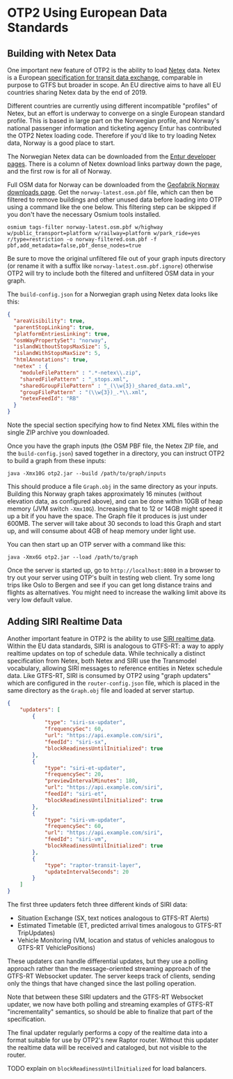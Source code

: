 # OTP2 Using European Data Standards

## Building with Netex Data

One important new feature of OTP2 is the ability to load [Netex](https://en.wikipedia.org/wiki/NeTEx) data. Netex is a European [specification for transit data exchange](http://netex-cen.eu), comparable in purpose to GTFS but broader in scope. An EU directive aims to have all EU countries sharing Netex data by the end of 2019.

Different countries are currently using different incompatible "profiles" of Netex, but an effort is underway to converge on a single European standard profile. This is based in large part on the Norwegian profile, and Norway's national passenger information and ticketing agency Entur has contributed the OTP2 Netex loading code. Therefore if you'd like to try loading Netex data, Norway is a good place to start. 

The Norwegian Netex data can be downloaded from the [Entur developer pages](https://developer.entur.org/pages-intro-files). There is a column of Netex download links partway down the page, and the first row is for all of Norway.

Full OSM data for Norway can be downloaded from the [Geofabrik Norway downloads page](http://download.geofabrik.de/europe/norway.html). Get the `norway-latest.osm.pbf` file, which can then be filtered to remove buildings and other unused data before loading into OTP using a command like the one below. This filtering step can be skipped if you don't have the necessary Osmium tools installed.

`osmium tags-filter norway-latest.osm.pbf w/highway w/public_transport=platform w/railway=platform w/park_ride=yes r/type=restriction -o norway-filtered.osm.pbf -f pbf,add_metadata=false,pbf_dense_nodes=true`

Be sure to move the original unfiltered file out of your graph inputs directory (or rename it with a suffix like `norway-latest.osm.pbf.ignore`) otherwise OTP2 will try to include both the filtered and unfiltered OSM data in your graph.

The `build-config.json` for a Norwegian graph using Netex data looks like this:
```json
{
  "areaVisibility": true,
  "parentStopLinking": true,
  "platformEntriesLinking": true,
  "osmWayPropertySet": "norway",
  "islandWithoutStopsMaxSize": 5,
  "islandWithStopsMaxSize": 5,
  "htmlAnnotations": true,
  "netex" : {
    "moduleFilePattern" : ".*-netex\\.zip",
    "sharedFilePattern" : "_stops.xml",
    "sharedGroupFilePattern" : "_(\\w{3})_shared_data.xml",
    "groupFilePattern" : "(\\w{3})_.*\\.xml",
    "netexFeedId": "RB"
  }
}
```

Note the special section specifying how to find Netex XML files within the single ZIP archive you downloaded.

Once you have the graph inputs (the OSM PBF file, the Netex ZIP file, and the `build-config.json`) saved together in a directory, you can instruct OTP2 to build a graph from these inputs:

`java -Xmx10G otp2.jar --build /path/to/graph/inputs`

This should produce a file `Graph.obj` in the same directory as your inputs. Building this Norway graph takes approximately 16 minutes (without elevation data, as configured above), and can be done within 10GB of heap memory (JVM switch `-Xmx10G`). Increasing that to 12 or 14GB might speed it up a bit if you have the space. The Graph file it produces is just under 600MB. The server will take about 30 seconds to load this Graph and start up, and will consume about 4GB of heap memory under light use.

You can then start up an OTP server with a command like this:

`java -Xmx6G otp2.jar --load /path/to/graph`
 
 Once the server is started up, go to `http://localhost:8080` in a browser to try out your server using OTP's built in testing web client. Try some long trips like Oslo to Bergen and see if you can get long distance trains and flights as alternatives. You might need to increase the walking limit above its very low default value.

## Adding SIRI Realtime Data

Another important feature in OTP2 is the ability to use [SIRI realtime data](https://en.wikipedia.org/wiki/Service_Interface_for_Real_Time_Information). Within the EU data standards, SIRI is analogous to GTFS-RT: a way to apply realtime updates on top of schedule data. While technically a distinct specification from Netex, both Netex and SIRI use the Transmodel vocabulary, allowing SIRI messages to reference entities in Netex schedule data. Like GTFS-RT, SIRI is consumed by OTP2 using "graph updaters" which are configured in the `router-config.json` file, which is placed in the same directory as the `Graph.obj` file and loaded at server startup.

```json
{
    "updaters": [
        {
            "type": "siri-sx-updater",
            "frequencySec": 60,
            "url": "https://api.example.com/siri",
            "feedId": "siri-sx",
            "blockReadinessUntilInitialized": true
        },
        {
            "type": "siri-et-updater",
            "frequencySec": 20,
            "previewIntervalMinutes": 180,
            "url": "https://api.example.com/siri",
            "feedId": "siri-et",
            "blockReadinessUntilInitialized": true
        },
        {
            "type": "siri-vm-updater",
            "frequencySec": 60,
            "url": "https://api.example.com/siri",
            "feedId": "siri-vm",
            "blockReadinessUntilInitialized": true
        },
        {
            "type": "raptor-transit-layer",
            "updateIntervalSeconds": 20
        }
    ]
}
```

The first three updaters fetch three different kinds of SIRI data: 
- Situation Exchange (SX, text notices analogous to GTFS-RT Alerts)
- Estimated Timetable (ET, predicted arrival times analogous to GTFS-RT TripUpdates)
- Vehicle Monitoring (VM, location and status of vehicles analogous to GTFS-RT VehiclePositions)

These updaters can handle differential updates, but they use a polling approach rather than the message-oriented streaming approach of the GTFS-RT Websocket updater. The server keeps track of clients, sending only the things that have changed since the last polling operation. 

Note that between these SIRI updaters and the GTFS-RT Websocket updater, we now have both polling and streaming examples of GTFS-RT "incrementality" semantics, so should be able to finalize that part of the specification.

The final updater regularly performs a copy of the realtime data into a format suitable for use by OTP2's new Raptor router. Without this updater the realtime data will be received and cataloged, but not visible to the router.

TODO explain on `blockReadinessUntilInitialized` for load balancers.